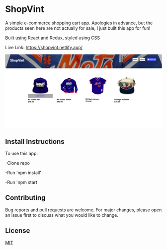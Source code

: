 # ShopVint

A simple e-commerce shopping cart app. Apologies in advance, but the products seen here are not actually for sale, I just built this app for fun!

Built using React and Redux, styled using CSS

Live Link: https://shopvint.netlify.app/

![picture](public/ShopVintScreenshot.png)

## Install Instructions

To use this app:

-Clone repo

-Run 'npm install' 

-Run 'npm start


## Contributing

Bug reports and pull requests are welcome. For major changes, please open an issue first to discuss what you would like to change.


## License

[MIT](https://opensource.org/licenses/MIT)
